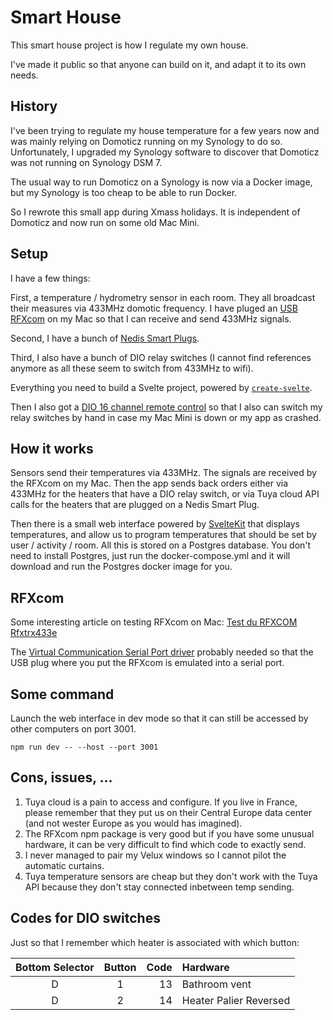 # Smart House

This smart house project is how I regulate my own house.

I've made it public so that anyone can build on it, and adapt it to its own needs.

## History

I've been trying to regulate my house temperature for a few years now and was mainly relying on Domoticz running on my Synology to do so. Unfortunately, I upgraded my Synology software to discover that Domoticz was not running on Synology DSM 7.

The usual way to run Domoticz on a Synology is now via a Docker image, but my Synology is too cheap to be able to run Docker.

So I rewrote this small app during Xmass holidays. It is independent of Domoticz and now run on some old Mac Mini.

## Setup

I have a few things:

First, a temperature / hydrometry sensor in each room. They all broadcast their measures via 433MHz domotic frequency. I have pluged an [USB RFXcom](http://www.rfxcom.com/epages/78165469.sf/en_GB/?ObjectPath=/Shops/78165469/Categories/Transceivers) on my Mac so that I can receive and send 433MHz signals.

Second, I have a bunch of [Nedis Smart Plugs](https://nedis.com/en-us/product/security-safety/smart-home/power/550703155/smartlife-smart-plug-wi-fi-power-meter-3680-w-france-typ-e-cee-76-10-40-0c-android-ios-white).

Third, I also have a bunch of DIO relay switches (I cannot find references anymore as all these seem to switch from 433MHz to wifi).

Everything you need to build a Svelte project, powered by [`create-svelte`](https://github.com/sveltejs/kit/tree/master/packages/create-svelte).

Then I also got a [DIO 16 channel remote control](https://www.leroymerlin.fr/produits/electricite-domotique/domotique-et-objets-connectes/domotique/solutions-de-commande/telecommande-16-canaux-dio-69231855.html) so that I also can switch my relay switches by hand in case my Mac Mini is down or my app as crashed.

## How it works

Sensors send their temperatures via 433MHz. The signals are received by the RFXcom on my Mac. Then the app sends back orders either via 433MHz for the heaters that have a DIO relay switch, or via Tuya cloud API calls for the heaters that are plugged on a Nedis Smart Plug.

Then there is a small web interface powered by [SvelteKit](https://kit.svelte.dev/) that displays temperatures, and allow us to program temperatures that should be set by user / activity / room. All this is stored on a Postgres database. You don't need to install Postgres, just run the docker-compose.yml and it will download and run the Postgres docker image for you.


## RFXcom

Some interesting article on testing RFXcom on Mac: [Test du RFXCOM Rfxtrx433e](https://rpidomotique.wordpress.com/2016/01/19/test-du-rfxcom-rfxtrx433e/)

The [Virtual Communication Serial Port driver](https://ftdichip.com/drivers/vcp-drivers/) probably needed so that the USB plug where you put the RFXcom is emulated into a serial port.


## Some command

Launch the web interface in dev mode so that it can still be accessed by other computers on port 3001.

```npm run dev -- --host --port 3001```


## Cons, issues, ...

1. Tuya cloud is a pain to access and configure. If you live in France, please remember that they put us on their Central Europe data center (and not wester Europe as you would has imagined).
1. The RFXcom npm package is very good but if you have some unusual hardware, it can be very difficult to find which code to exactly send.
1. I never managed to pair my Velux windows so I cannot pilot the automatic curtains.
1. Tuya temperature sensors are cheap but they don't work with the Tuya API because they don't stay connected inbetween temp sending.


## Codes for DIO switches

Just so that I remember which heater is associated with which button:

| Bottom Selector | Button  | Code | Hardware      |
| :---:           | :----:  | ---: | :---          |
| D               | 1       |  13  | Bathroom vent |
| D               | 2       |  14  | Heater Palier Reversed |




